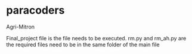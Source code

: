 # paracoders
Agri-Mitron

Final_project file is the file needs to be executed.
rm.py and rm_ah.py are the required files need to be in the same folder of the main file
